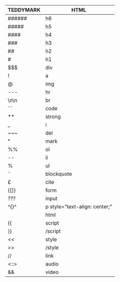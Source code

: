 |TEDDYMARK|HTML|
|---------|----|
| ######  | h6 |
|  #####  | h5 |
|  ####   | h4 |
|   ###   |h3 |
|   ##    | h2|
|   #     | h1|
|   $$$   |div|
|    !    |a|
|    @  |img|
| --- |hr|
|\n\n| br|
| ``` | code |
| ** |strong|
| _ | i | 
| ~~~ | del|
|°| mark |
|%%|ol|
|--| li |
|%| ul|
|¨|blockquote|
|£|cite|     
|{[]}|form|
|???|input|
|^{}^|p style="text-align: center;"|
|<html>| html
|{{| script|
|}}| /script|
|<<| style|
|>>| /style|
|//| link|
|<::>| audio|
|&& | video|
